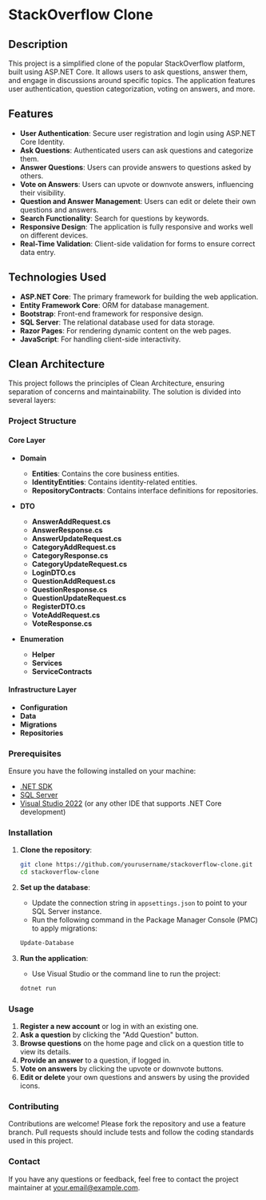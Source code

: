 # StackOverflow Clone

## Description

This project is a simplified clone of the popular StackOverflow platform, built using ASP.NET Core. It allows users to ask questions, answer them, and engage in discussions around specific topics. The application features user authentication, question categorization, voting on answers, and more.

## Features

- **User Authentication**: Secure user registration and login using ASP.NET Core Identity.
- **Ask Questions**: Authenticated users can ask questions and categorize them.
- **Answer Questions**: Users can provide answers to questions asked by others.
- **Vote on Answers**: Users can upvote or downvote answers, influencing their visibility.
- **Question and Answer Management**: Users can edit or delete their own questions and answers.
- **Search Functionality**: Search for questions by keywords.
- **Responsive Design**: The application is fully responsive and works well on different devices.
- **Real-Time Validation**: Client-side validation for forms to ensure correct data entry.

## Technologies Used

- **ASP.NET Core**: The primary framework for building the web application.
- **Entity Framework Core**: ORM for database management.
- **Bootstrap**: Front-end framework for responsive design.
- **SQL Server**: The relational database used for data storage.
- **Razor Pages**: For rendering dynamic content on the web pages.
- **JavaScript**: For handling client-side interactivity.

## Clean Architecture

This project follows the principles of Clean Architecture, ensuring separation of concerns and maintainability. The solution is divided into several layers:

### Project Structure

#### Core Layer

- **Domain**
  - **Entities**: Contains the core business entities.
  - **IdentityEntities**: Contains identity-related entities.
  - **RepositoryContracts**: Contains interface definitions for repositories.

- **DTO**
  - **AnswerAddRequest.cs**
  - **AnswerResponse.cs**
  - **AnswerUpdateRequest.cs**
  - **CategoryAddRequest.cs**
  - **CategoryResponse.cs**
  - **CategoryUpdateRequest.cs**
  - **LoginDTO.cs**
  - **QuestionAddRequest.cs**
  - **QuestionResponse.cs**
  - **QuestionUpdateRequest.cs**
  - **RegisterDTO.cs**
  - **VoteAddRequest.cs**
  - **VoteResponse.cs**

- **Enumeration**
  - **Helper**
  - **Services**
  - **ServiceContracts**

#### Infrastructure Layer

- **Configuration**
- **Data**
- **Migrations**
- **Repositories**

### Prerequisites

Ensure you have the following installed on your machine:

- [.NET SDK](https://dotnet.microsoft.com/download)
- [SQL Server](https://www.microsoft.com/en-us/sql-server/sql-server-downloads)
- [Visual Studio 2022](https://visualstudio.microsoft.com/vs/) (or any other IDE that supports .NET Core development)

### Installation

1. **Clone the repository**:

    ```bash
    git clone https://github.com/yourusername/stackoverflow-clone.git
    cd stackoverflow-clone
    ```

2. **Set up the database**:

    - Update the connection string in `appsettings.json` to point to your SQL Server instance.
    - Run the following command in the Package Manager Console (PMC) to apply migrations:

    ```bash
    Update-Database
    ```

3. **Run the application**:

    - Use Visual Studio or the command line to run the project:

    ```bash
    dotnet run
    ```

### Usage

1. **Register a new account** or log in with an existing one.
2. **Ask a question** by clicking the "Add Question" button.
3. **Browse questions** on the home page and click on a question title to view its details.
4. **Provide an answer** to a question, if logged in.
5. **Vote on answers** by clicking the upvote or downvote buttons.
6. **Edit or delete** your own questions and answers by using the provided icons.

### Contributing

Contributions are welcome! Please fork the repository and use a feature branch. Pull requests should include tests and follow the coding standards used in this project.

### Contact

If you have any questions or feedback, feel free to contact the project maintainer at your.email@example.com.

